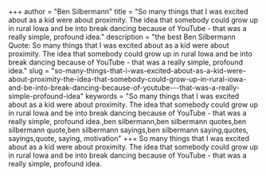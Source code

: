 +++
author = "Ben Silbermann"
title = "So many things that I was excited about as a kid were about proximity. The idea that somebody could grow up in rural Iowa and be into break dancing because of YouTube - that was a really simple, profound idea."
description = "the best Ben Silbermann Quote: So many things that I was excited about as a kid were about proximity. The idea that somebody could grow up in rural Iowa and be into break dancing because of YouTube - that was a really simple, profound idea."
slug = "so-many-things-that-i-was-excited-about-as-a-kid-were-about-proximity-the-idea-that-somebody-could-grow-up-in-rural-iowa-and-be-into-break-dancing-because-of-youtube---that-was-a-really-simple-profound-idea"
keywords = "So many things that I was excited about as a kid were about proximity. The idea that somebody could grow up in rural Iowa and be into break dancing because of YouTube - that was a really simple, profound idea.,ben silbermann,ben silbermann quotes,ben silbermann quote,ben silbermann sayings,ben silbermann saying,quotes, sayings,quote, saying, motivation"
+++
So many things that I was excited about as a kid were about proximity. The idea that somebody could grow up in rural Iowa and be into break dancing because of YouTube - that was a really simple, profound idea.

